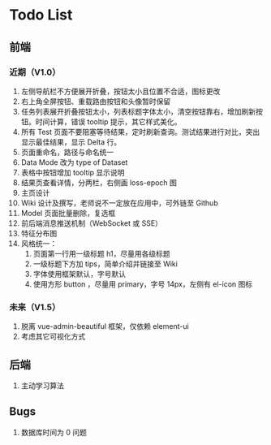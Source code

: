 # Todo List

## 前端

### 近期（V1.0）

1. 左侧导航栏不方便展开折叠，按钮太小且位置不合适，图标更改
2. 右上角全屏按钮、重载路由按钮和头像暂时保留
3. 任务列表展开折叠按钮太小，列表标题字体太小，清空按钮靠右，增加刷新按钮。时间计算，错误 tooltip 提示，其它样式美化。
4. 所有 Test 页面不要阻塞等待结果，定时刷新查询。测试结果进行对比，突出显示最佳结果，显示 Delta 行。
5. 页面重命名，路径与命名统一
6. Data Mode 改为 type of Dataset
7. 表格中按钮增加 tooltip 显示说明
8. 结果页查看详情，分两栏，右侧画 loss-epoch 图
9. 主页设计
10. Wiki 设计及撰写，老师说不一定放在应用中，可外链至 Github
11. Model 页面批量删除，复选框
12. 前后端消息推送机制（WebSocket 或 SSE）
13. 特征分布图
14. 风格统一：
    1. 页面第一行用一级标题 h1，尽量用各级标题
    2. 一级标题下方加 tips，简单介绍并链接至 Wiki
    3. 字体使用框架默认，字号默认
    4. 使用方形 button ，尽量用 primary，字号 14px，左侧有 el-icon 图标

### 未来（V1.5）

1. 脱离 vue-admin-beautiful 框架，仅依赖 element-ui
2. 考虑其它可视化方式

## 后端

1. 主动学习算法

## Bugs

1. 数据库时间为 0 问题
